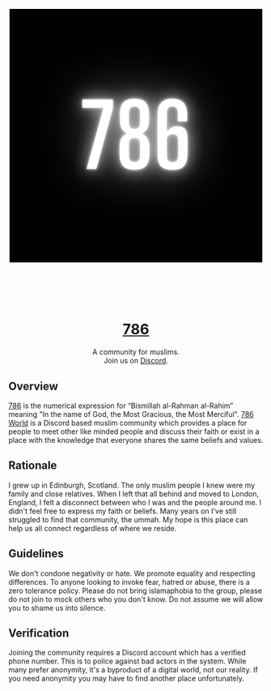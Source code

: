 <p align="center">
  <a href="https://786.world/">
    <img src="786.png" />
  </a>
</p>
<h1>&nbsp;</h1>

<h1 align="center" style="border-bottom: none;"><a href="https://786.world/">786</a></h1>
<p align="center">A community for muslims.<br>Join us on <a href="https://786.world/">Discord</a>.</p>

## Overview

[786](https://vargiskhan.com/log/the-number-786-its-origin-meaning-and-significance/) is the numerical expression for “Bismillah al-Rahman al-Rahim” meaning "In the name of God, the Most Gracious, the Most Merciful". [786 World](https://786.world/) is a Discord based muslim community which provides a place for people to 
meet other like minded people and discuss their faith or exist in a place with the knowledge that everyone shares the same beliefs and values.

## Rationale

I grew up in Edinburgh, Scotland. The only muslim people I knew were my family and close relatives. When I left that all behind and moved to London, England, I felt a disconnect between who I was and the people around me. I didn't feel free to express my faith or beliefs. Many years on I've still struggled to find that community, the ummah. My hope is this place can help us all connect regardless of where we reside.

## Guidelines

We don't condone negativity or hate. We promote equality and respecting differences. To anyone looking to invoke fear, hatred or abuse, there is a zero tolerance policy. Please do not bring islamaphobia to the group, please do not join to mock others who you don't know. Do not assume we will allow you to shame us into silence.

## Verification

Joining the community requires a Discord account which has a verified phone number. This is to police against bad actors in the system. While many prefer 
anonymity, it's a byproduct of a digital world, not our reality. If you need anonymity you may have to find another place unfortunately.
